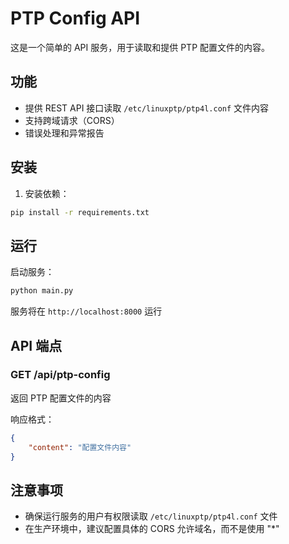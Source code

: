 # PTP Config API

这是一个简单的 API 服务，用于读取和提供 PTP 配置文件的内容。

## 功能

- 提供 REST API 接口读取 `/etc/linuxptp/ptp4l.conf` 文件内容
- 支持跨域请求（CORS）
- 错误处理和异常报告

## 安装

1. 安装依赖：
```bash
pip install -r requirements.txt
```

## 运行

启动服务：
```bash
python main.py
```

服务将在 `http://localhost:8000` 运行

## API 端点

### GET /api/ptp-config

返回 PTP 配置文件的内容

响应格式：
```json
{
    "content": "配置文件内容"
}
```

## 注意事项

- 确保运行服务的用户有权限读取 `/etc/linuxptp/ptp4l.conf` 文件
- 在生产环境中，建议配置具体的 CORS 允许域名，而不是使用 "*" 